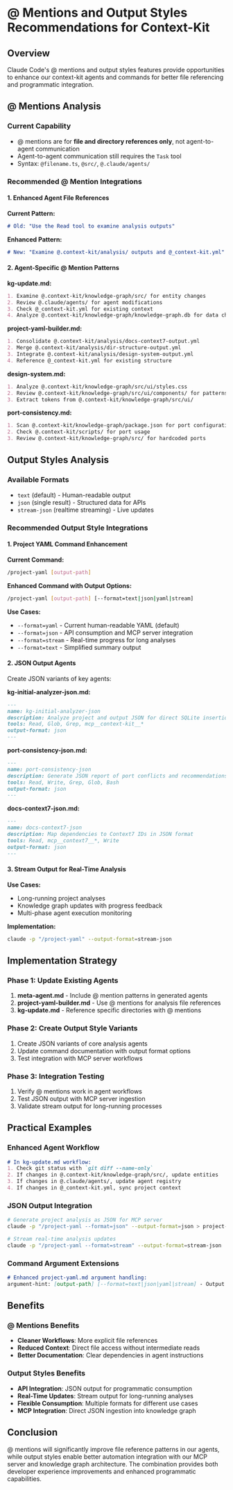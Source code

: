 # @ Mentions and Output Styles Recommendations for Context-Kit

## Overview

Claude Code's @ mentions and output styles features provide opportunities to enhance our context-kit agents and commands for better file referencing and programmatic integration.

## @ Mentions Analysis

### Current Capability
- @ mentions are for **file and directory references only**, not agent-to-agent communication
- Agent-to-agent communication still requires the `Task` tool
- Syntax: `@filename.ts`, `@src/`, `@.claude/agents/`

### Recommended @ Mention Integrations

#### 1. Enhanced Agent File References

**Current Pattern:**
```markdown
# Old: "Use the Read tool to examine analysis outputs"
```

**Enhanced Pattern:**
```markdown
# New: "Examine @.context-kit/analysis/ outputs and @_context-kit.yml"
```

#### 2. Agent-Specific @ Mention Patterns

**kg-update.md:**
```markdown
1. Examine @.context-kit/knowledge-graph/src/ for entity changes
2. Review @.claude/agents/ for agent modifications  
3. Check @_context-kit.yml for existing context
4. Analyze @.context-kit/knowledge-graph/knowledge-graph.db for data changes
```

**project-yaml-builder.md:**
```markdown
1. Consolidate @.context-kit/analysis/docs-context7-output.yml
2. Merge @.context-kit/analysis/dir-structure-output.yml
3. Integrate @.context-kit/analysis/design-system-output.yml
4. Reference @_context-kit.yml for existing structure
```

**design-system.md:**
```markdown
1. Analyze @.context-kit/knowledge-graph/src/ui/styles.css
2. Review @.context-kit/knowledge-graph/src/ui/components/ for patterns
3. Extract tokens from @.context-kit/knowledge-graph/src/ui/
```

**port-consistency.md:**
```markdown
1. Scan @.context-kit/knowledge-graph/package.json for port configurations
2. Check @.context-kit/scripts/ for port usage
3. Review @.context-kit/knowledge-graph/src/ for hardcoded ports
```

## Output Styles Analysis

### Available Formats
- `text` (default) - Human-readable output
- `json` (single result) - Structured data for APIs
- `stream-json` (realtime streaming) - Live updates

### Recommended Output Style Integrations

#### 1. Project YAML Command Enhancement

**Current Command:**
```bash
/project-yaml [output-path]
```

**Enhanced Command with Output Options:**
```bash
/project-yaml [output-path] [--format=text|json|yaml|stream]
```

**Use Cases:**
- `--format=yaml` - Current human-readable YAML (default)
- `--format=json` - API consumption and MCP server integration
- `--format=stream` - Real-time progress for long analyses
- `--format=text` - Simplified summary output

#### 2. JSON Output Agents

Create JSON variants of key agents:

**kg-initial-analyzer-json.md:**
```markdown
---
name: kg-initial-analyzer-json
description: Analyze project and output JSON for direct SQLite insertion
tools: Read, Glob, Grep, mcp__context-kit__*
output-format: json
---
```

**port-consistency-json.md:**
```markdown
---
name: port-consistency-json
description: Generate JSON report of port conflicts and recommendations
tools: Read, Write, Grep, Glob, Bash
output-format: json
---
```

**docs-context7-json.md:**
```markdown
---
name: docs-context7-json
description: Map dependencies to Context7 IDs in JSON format
tools: Read, mcp__context7__*, Write
output-format: json
---
```

#### 3. Stream Output for Real-Time Analysis

**Use Cases:**
- Long-running project analyses
- Knowledge graph updates with progress feedback
- Multi-phase agent execution monitoring

**Implementation:**
```bash
claude -p "/project-yaml" --output-format=stream-json
```

## Implementation Strategy

### Phase 1: Update Existing Agents
1. **meta-agent.md** - Include @ mention patterns in generated agents
2. **project-yaml-builder.md** - Use @ mentions for analysis file references
3. **kg-update.md** - Reference specific directories with @ mentions

### Phase 2: Create Output Style Variants
1. Create JSON variants of core analysis agents
2. Update command documentation with output format options
3. Test integration with MCP server workflows

### Phase 3: Integration Testing
1. Verify @ mentions work in agent workflows
2. Test JSON output with MCP server ingestion
3. Validate stream output for long-running processes

## Practical Examples

### Enhanced Agent Workflow
```markdown
# In kg-update.md workflow:
1. Check git status with `git diff --name-only`
2. If changes in @.context-kit/knowledge-graph/src/, update entities
3. If changes in @.claude/agents/, update agent registry
4. If changes in @_context-kit.yml, sync project context
```

### JSON Output Integration
```bash
# Generate project analysis as JSON for MCP server
claude -p "/project-yaml --format=json" --output-format=json > project-analysis.json

# Stream real-time analysis updates
claude -p "/project-yaml --format=stream" --output-format=stream-json
```

### Command Argument Extensions
```markdown
# Enhanced project-yaml.md argument handling:
argument-hint: [output-path] [--format=text|json|yaml|stream] - Output path and format options
```

## Benefits

### @ Mentions Benefits
- **Cleaner Workflows**: More explicit file references
- **Reduced Context**: Direct file access without intermediate reads
- **Better Documentation**: Clear dependencies in agent instructions

### Output Styles Benefits
- **API Integration**: JSON output for programmatic consumption
- **Real-Time Updates**: Stream output for long-running analyses
- **Flexible Consumption**: Multiple formats for different use cases
- **MCP Integration**: Direct JSON ingestion into knowledge graph

## Conclusion

@ mentions will significantly improve file reference patterns in our agents, while output styles enable better automation integration with our MCP server and knowledge graph architecture. The combination provides both developer experience improvements and enhanced programmatic capabilities.